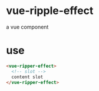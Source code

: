 # vue-ripple-effect
a vue component
# use
``` html
<vue-ripper-effect>
  <!-- slot -->
  content slot
</vue-ripper-effect>
```
